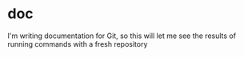 # doc
I'm writing documentation for Git, so this will let me see the results of running commands with a fresh repository

